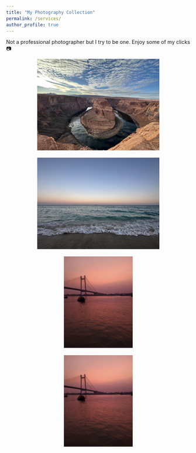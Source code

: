 ```yaml
---
title: "My Photography Collection"
permalink: /services/
author_profile: true
---
```


Not a professional photographer but I try to be one. Enjoy some of my clicks 📷

<div class="image-grid">
  <div class="image-item">
    <img class="landscape" src="/images/photography/pic1.jpeg" alt="Landscape 1">
    <span class="tooltip">Location 1</span>
  </div>
  <div class="image-item">
    <img class="landscape" src="/images/photography/pic2.jpeg" alt="Landscape 2">
    <span class="tooltip">Location 3</span>
  </div>
  <div class="image-item">
    <img class="portrait" src="/images/photography/pic4.jpeg" alt="Portrait 1">
    <span class="tooltip">Location 2</span>
  </div>
  <div class="image-item">
    <img class="portrait" src="/images/photography/pic4.jpeg" alt="Portrait 2">
    <span class="tooltip">Location 4</span>
  </div>
  <!-- Add more image items -->
</div>

<style>
  .image-grid {
    display: grid;
    grid-template-columns: repeat(auto-fill, minmax(250px, 1fr));
    gap: 20px;
  }

  .image-item {
    position: relative;
    text-align: center;
    border: none;
    overflow: hidden; /* Prevent images from overflowing grid items */
    max-height: 250px; /* Set a fixed height for all grid items */
  }

  .landscape,
  .portrait {
    max-width: 100%;
    max-height: 100%;
    width: auto;
    height: auto;
  }

  .tooltip {
    position: absolute;
    bottom: 0;
    left: 50%;
    transform: translateX(-50%);
    display: none;
    background-color: rgba(0, 0, 0, 0.8);
    color: #fff;
    padding: 4px 8px;
    border-radius: 4px;
    font-size: 14px;
    z-index: 1;
  }

  .image-item:hover .tooltip {
    display: block;
  }
</style>
